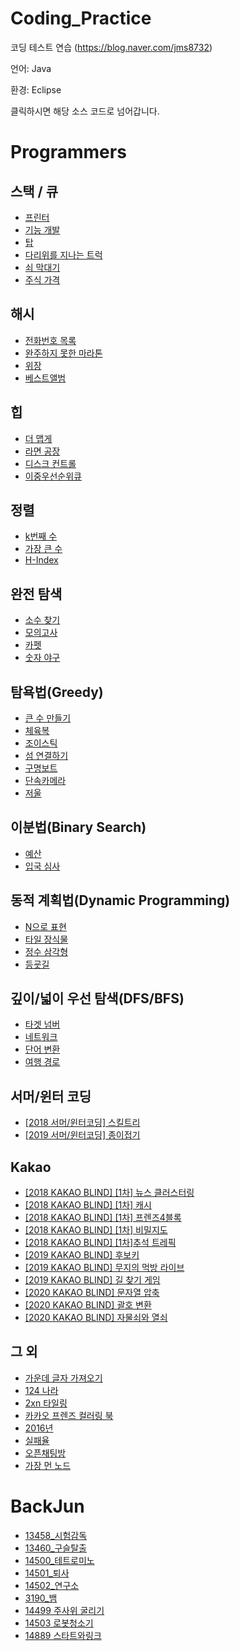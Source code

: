 # Coding_Practice
코딩 테스트 연습 (https://blog.naver.com/jms8732)

언어: Java

환경: Eclipse

클릭하시면 해당 소스 코드로 넘어갑니다.

# Programmers

## 스택 / 큐
* [프린터](https://github.com/jms8732/Coding_Practice/blob/master/programmers/src/programmers/problem_3.java)
* [기능 개발](https://github.com/jms8732/Coding_Practice/blob/master/programmers/src/programmers/problem_7.java)
* [탑](https://github.com/jms8732/Coding_Practice/blob/master/programmers/src/programmers/problem_2.java)
* [다리위를 지나는 트럭](https://github.com/jms8732/Coding_Practice/blob/master/programmers/src/programmers/problem_4.java)
* [쇠 막대기](https://github.com/jms8732/Coding_Practice/blob/master/programmers/src/programmers/problem_5.java)
* [주식 가격](https://github.com/jms8732/Coding_Practice/blob/master/programmers/src/programmers/problem_8.java)

## 해시
* [전화번호 목록](https://github.com/jms8732/Coding_Practice/blob/master/programmers/src/programmers/problem_26.java)
* [완주하지 못한 마라톤](https://github.com/jms8732/Coding_Practice/blob/master/programmers/src/programmers/problem_16.java)
* [위장](https://github.com/jms8732/Coding_Practice/blob/master/programmers/src/programmers/problem_49.java)
* [베스트앨범](https://github.com/jms8732/Coding_Practice/blob/master/programmers/src/programmers1/problem_6.java)

## 힙
* [더 맵게](https://github.com/jms8732/Coding_Practice/blob/master/programmers/src/programmers/problem_15.java)
* [라면 공장](https://github.com/jms8732/Coding_Practice/blob/master/programmers/src/programmers/problem_50.java)
* [디스크 컨트롤](https://github.com/jms8732/Coding_Practice/blob/master/programmers/src/programmers1/problem_1.java)
* [이중우선순위큐](https://github.com/jms8732/Coding_Practice/blob/master/programmers/src/programmers1/problem_5.java)
## 정렬
* [k번째 수](https://github.com/jms8732/Coding_Practice/blob/master/programmers/src/programmers/problem_21.java)
* [가장 큰 수](https://github.com/jms8732/Coding_Practice/blob/master/programmers/src/programmers/problem_25.java)
* [H-Index](https://github.com/jms8732/Coding_Practice/blob/master/programmers/src/programmers/problem_27.java)

## 완전 탐색
* [소수 찾기](https://github.com/jms8732/Coding_Practice/blob/master/programmers/src/programmers/problem_14.java)
* [모의고사](https://github.com/jms8732/Coding_Practice/blob/master/programmers/src/programmers/problem_18.java)
* [카펫](https://github.com/jms8732/Coding_Practice/blob/master/programmers/src/programmers/problem_33.java)
* [숫자 야구](https://github.com/jms8732/Coding_Practice/blob/master/programmers/src/programmers/problem_34.java)

## 탐욕법(Greedy)
* [큰 수 만들기](https://github.com/jms8732/Coding_Practice/blob/master/programmers/src/programmers/problem_13.java)
* [체육복](https://github.com/jms8732/Coding_Practice/blob/master/programmers/src/programmers/problem_19.java)
* [조이스틱](https://github.com/jms8732/Coding_Practice/blob/master/programmers/src/programmers/problem_23.java)
* [섬 연결하기](https://github.com/jms8732/Coding_Practice/blob/master/programmers/src/programmers/problem_31.java)
* [구명보트](https://github.com/jms8732/Coding_Practice/blob/master/programmers/src/programmers/problem_32.java)
* [단속카메라](https://github.com/jms8732/Coding_Practice/blob/master/programmers/src/programmers/problem_47.java)
* [저울](https://github.com/jms8732/Coding_Practice/blob/master/programmers/src/programmers/problem_48.java)

## 이분법(Binary Search)
* [예산](https://github.com/jms8732/Coding_Practice/blob/master/programmers/src/programmers1/problem_3.java)
* [입국 심사](https://github.com/jms8732/Coding_Practice/blob/master/programmers/src/programmers1/problem_4.java)

## 동적 계획법(Dynamic Programming)
* [N으로 표현](https://github.com/jms8732/Coding_Practice/blob/master/programmers/src/programmers/problem_10.java)
* [타일 장식물](https://github.com/jms8732/Coding_Practice/blob/master/programmers/src/programmers/problem_30.java)
* [정수 삼각형](https://github.com/jms8732/Coding_Practice/blob/master/programmers/src/programmers/problem_52.java)
* [등굣길](https://github.com/jms8732/Coding_Practice/blob/master/programmers/src/programmers1/problem_7.java)

## 깊이/넓이 우선 탐색(DFS/BFS)
* [타겟 넘버](https://github.com/jms8732/Coding_Practice/blob/master/programmers/src/programmers/problem_29.java)
* [네트워크](https://github.com/jms8732/Coding_Practice/blob/master/programmers/src/programmers/problem_28.java)
* [단어 변환](https://github.com/jms8732/Coding_Practice/blob/master/programmers/src/programmers/problem_45.java)
* [여행 경로](https://github.com/jms8732/Coding_Practice/blob/master/programmers/src/programmers/problem_46.java)

## 서머/윈터 코딩
* [[2018 서머/윈터코딩] 스킬트리](https://github.com/jms8732/Coding_Practice/blob/master/programmers/src/programmers/problem_6.java)
* [[2019 서머/윈터코딩] 종이접기](https://github.com/jms8732/Coding_Practice/blob/master/programmers/src/programmers/problem_41.java
)

## Kakao
* [[2018 KAKAO BLIND] [1차] 뉴스 클러스터링](https://github.com/jms8732/Coding_Practice/blob/master/programmers/src/programmers/problem_40.java) 
* [[2018 KAKAO BLIND] [1차] 캐시](https://github.com/jms8732/Coding_Practice/blob/master/programmers/src/programmers/problem_42.java)
* [[2018 KAKAO BLIND] [1차] 프렌즈4블록](https://github.com/jms8732/Coding_Practice/blob/master/programmers/src/programmers/problem_43.java)
* [[2018 KAKAO BLIND] [1차] 비밀지도](https://github.com/jms8732/Coding_Practice/blob/master/programmers/src/programmers/problem_35.java)
* [[2018 KAKAO BLIND] [1차]추석 트레픽](https://github.com/jms8732/Coding_Practice/blob/master/programmers/src/programmers/problem_11.java)
* [[2019 KAKAO BLIND] 후보키](https://github.com/jms8732/Coding_Practice/blob/master/programmers/src/programmers/problem_38.java)
* [[2019 KAKAO BLIND] 무지의 먹방 라이브](https://github.com/jms8732/Coding_Practice/blob/master/programmers/src/programmers/problem_39.java)
* [[2019 KAKAO BLIND] 길 찾기 게임](https://github.com/jms8732/Coding_Practice/blob/master/programmers/src/programmers/problem_44.java)
* [[2020 KAKAO BLIND] 문자열 압축](https://github.com/jms8732/Coding_Practice/blob/master/programmers/src/programmers/problem_17.java)
* [[2020 KAKAO BLIND] 괄호 변환](https://github.com/jms8732/Coding_Practice/blob/master/programmers/src/programmers/problem_24.java)
* [[2020 KAKAO BLIND] 자물쇠와 열쇠](https://github.com/jms8732/Coding_Practice/blob/master/programmers/src/programmers1/problem_8.java)

## 그 외
* [가운데 글자 가져오기](https://github.com/jms8732/Coding_Practice/blob/master/programmers/src/programmers1/problem_2.java)
* [124 나라](https://github.com/jms8732/Coding_Practice/blob/master/programmers/src/programmers/problem_9.java)
* [2xn 타일링](https://github.com/jms8732/Coding_Practice/blob/master/programmers/src/programmers/problem_12.java)
* [카카오 프렌즈 컬러링 북](https://github.com/jms8732/Coding_Practice/blob/master/programmers/src/programmers/problem_20.java)
* [2016년](https://github.com/jms8732/Coding_Practice/blob/master/programmers/src/programmers/problem_22.java)
* [실패율](https://github.com/jms8732/Coding_Practice/blob/master/programmers/src/programmers/problem_37.java)
* [오픈채팅방](https://github.com/jms8732/Coding_Practice/blob/master/programmers/src/programmers/problem_36.java)
* [가장 먼 노드](https://github.com/jms8732/Coding_Practice/blob/master/programmers/src/programmers/problem_51.java)

# BackJun
* [13458_시험감독](https://github.com/jms8732/Coding_Practice/blob/master/Backjun/src/samsung/problem_13458.java)
* [13460_구슬탈출](https://github.com/jms8732/Coding_Practice/blob/master/Backjun/src/samsung/problem_13460.java)
* [14500_테트로미노](https://github.com/jms8732/Coding_Practice/blob/master/Backjun/src/samsung/problem_14500.java)
* [14501_퇴사](https://github.com/jms8732/Coding_Practice/blob/master/Backjun/src/samsung/problem_14501.java)
* [14502_연구소](https://github.com/jms8732/Coding_Practice/blob/master/Backjun/src/samsung/problem_14502.java)
* [3190_뱀](https://github.com/jms8732/Coding_Practice/blob/master/Backjun/src/samsung/problem_3190.java)
* [14499 주사위 굴리기](https://github.com/jms8732/Coding_Practice/blob/master/Backjun/src/samsung/problem_14499.java)
* [14503 로봇청소기](https://github.com/jms8732/Coding_Practice/blob/master/Backjun/src/samsung/problem_14503.java)
* [14889 스타트와링크](https://github.com/jms8732/Coding_Practice/blob/master/Backjun/src/samsung/problem_14889.java)
